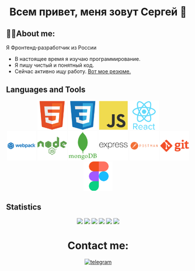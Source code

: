 # <p align="center">Всем привет, меня зовут Сергей 👋</p>

## 👨‍💻About me:

Я Фронтенд-разработчик из России

- В настоящее время я изучаю программирование.
- Я пишу чистый и понятный код.
- Сейчас активно ищу работу. [Вот мое резюме.](https://raduzhnyj-vladimir.hh.ru/resume/e30cd7fcff0c502b090039ed1f6f7478337656)

## Languages and Tools

<div align="center">
  <img src="./image/html5-original.svg" alt="html" width="80" height="80">
  <img src="./image/css3-original.svg" alt="css" width="80" height="80">
  <img src="./image/javascript-original.svg" alt="js" width="80" height="80">
  <img src="./image/react-original-wordmark.svg" alt="react" width="80" height="80">
</div>
<div align="center">
  <img src="./image/webpack-plain-wordmark.svg" alt="webpack" width="80" height="80">
  <img src="./image/nodejs-plain-wordmark.svg" alt="node.js" width="80" height="80">
  <img src="./image/mongodb-plain-wordmark.svg" alt="mongoDB" width="80" height="80">
  <img src="./image/express-original-wordmark.svg" alt="express" width="80" height="80">
  <img src="./image/postman-plain-wordmark.svg" alt="postman" width="80" height="80">
  <img src="./image/git-plain-wordmark.svg" alt="git" width="80" height="80">
  <img src="./image/figma-original.svg" alt="figma" width="80" height="80">
</div>

## Statistics

<div align="center">

![](http://github-profile-summary-cards.vercel.app/api/cards/profile-details?username=ForYP&theme=github_dark)
![](http://github-profile-summary-cards.vercel.app/api/cards/repos-per-language?username=ForYP&theme=github_dark)
![](http://github-profile-summary-cards.vercel.app/api/cards/most-commit-language?username=ForYP&theme=github_dark)
![](https://github-profile-summary-cards.vercel.app/api/cards/stats?username=ForYP&theme=github_dark)
![](http://github-profile-summary-cards.vercel.app/api/cards/productive-time?username=ForYP&theme=github_dark&utcOffset=8)
![](https://www.codewars.com/users/Sergey-YP/badges/large)

</div>
<div id="contacts" align="center">
  <h1>Contact me:</h1>
  <a href="https://t.me/Dobrovolskiy_it">
    <img src="https://shields.io./badge/Telegram-skyblue?style=for-the-badge&logo=Telegram&logoColor=white&color=blue" alt="telegram">
  </a>
</div>
